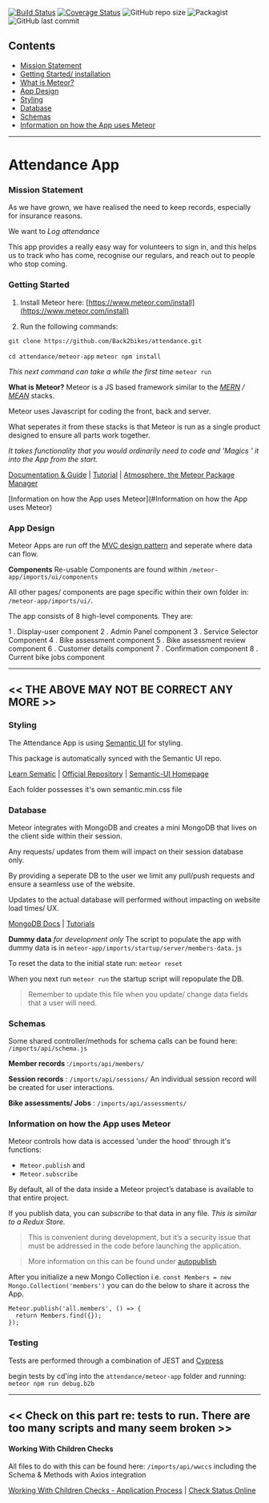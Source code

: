 
[![Build Status](https://travis-ci.org/Back2bikes/attendance.svg?branch=master)](https://travis-ci.org/Back2bikes/attendance) [![Coverage Status](https://coveralls.io/repos/github/Back2bikes/attendance/badge.svg?branch=master)](https://coveralls.io/github/Back2bikes/attendance?branch=master) ![GitHub repo size](https://img.shields.io/github/repo-size/Back2bikes/attendance) ![Packagist](https://img.shields.io/packagist/l/Back2bikes/attendance?style=flat-square) ![GitHub last commit](https://img.shields.io/github/last-commit/Back2bikes/attendance)


## Contents
- [Mission Statement](#Mission_Statement)
- [Getting Started/ installation](#Getting_Started)
- [What is Meteor?](#What_is_Meteor?)
- [App Design](#App_Design)
- [Styling](#Styling)
- [Database](#Database)
- [Schemas](#Schemas)
- [Information on how the App uses Meteor](#Information_on_how_the_App_uses_Meteor)
---

# Attendance App
### Mission Statement

As we have grown, we have realised the need to keep records, especially for insurance reasons.

We want to *Log attendance*

This app provides a really easy way for volunteers to sign in, and this helps us to track who has come, recognise our regulars, and reach out to people who stop coming.

### Getting Started

1. Install Meteor here: [https://www.meteor.com/install](https://www.meteor.com/install)

2. Run the following commands:

`git clone https://github.com/Back2bikes/attendance.git`

`cd attendance/meteor-app`
`meteor npm install`

*_This next command can take a while the first time_*
`meteor run`

**What is Meteor?**
Meteor is a JS based framework similar to the *_[MERN](https://www.freecodecamp.org/news/learn-the-mern-stack-tutorial/) / [MEAN](https://www.youtube.com/watch?v=fhRdqbEXp9Y)_* stacks.

Meteor uses Javascript for coding the front, back and server. 

What seperates it from these stacks is that Meteor is run as a single product designed to ensure all parts work together.


  *_It takes functionality that you would ordinarily need to code and 'Magics ' it into the App from the start._*
 
[Documentation & Guide](https://guide.meteor.com/)  |  [Tutorial](https://www.meteor.com/tutorials/blaze/creating-an-app)  |  [Atmosphere, the Meteor Package Manager](https://atmospherejs.com/)

[Information on how the App uses Meteor](#Information on how the App uses Meteor)
 
### App Design
 Meteor Apps are run off the [MVC design pattern](https://en.wikipedia.org/wiki/Model%E2%80%93view%E2%80%93controller) and seperate where data can flow.
 
 **Components**
 Re-usable Components are found within `/meteor-app/imports/ui/components`
 
 All other pages/ components are page specific within their own folder in: `/meteor-app/imports/ui/`.

The app consists of 8 high-level components. They are:

1 . Display-user component
2 . Admin Panel component
3 . Service Selector Component
4 . Bike assessment component
5 . Bike assessment review component
6 . Customer details component
7 . Confirmation component
8 . Current bike jobs component

---
 << THE ABOVE MAY NOT BE CORRECT ANY MORE >>
 ---
 
### Styling
 The Attendance App is using [Semantic UI](https://atmospherejs.com/semantic) for styling. 
 
 This package is automatically synced with the Semantic UI repo.
 
 [Learn Sematic](http://learnsemantic.com/)  |  [Official Repository](https://github.com/Semantic-Org/Semantic-UI)  |  [Semantic-UI Homepage](https://semantic-ui.com/)
 
 Each folder possesses it's own semantic.min.css file

### Database
Meteor integrates with MongoDB and creates a mini MongoDB that lives on the client side within their session.

Any requests/ updates from them will impact on their session database only.

By providing a seperate DB to the user we limit any pull/push requests and ensure a seamless use of the website.

Updates to the actual database will performed without impacting on website load times/ UX.

[MongoDB Docs](https://docs.mongodb.com/)  |  [Tutorials](https://docs.mongodb.com/manual/tutorial/)


**Dummy data** *_for development only_*
 The script to populate the app with dummy data is in `meteor-app/imports/startup/server/members-data.js`
 
To reset the data to the initial state run: `meteor reset`

When you next run `meteor run` the startup script will repopulate the DB.

> Remember to update this file when you update/ change data fields  that a user will need.


### Schemas

Some shared controller/methods for schema calls can be found here: `/imports/api/schema.js`

**Member records** :`/imports/api/members/` 

**Session records** : `/imports/api/sessions/`
An individual session record will be created for user interactions.

**Bike assessments/ Jobs** : `/imports/api/assessments/` 



### Information on how the App uses Meteor

Meteor controls how data is accessed 'under the hood' through it's functions:
- `Meteor.publish`
and 
- `Meteor.subscribe`

By default, all of the data inside a Meteor project’s database is available to that entire project. 

If you publish data, you can *_subscribe_* to that data in any file.
*_This is similar to a Redux Store._*

>This is convenient during development, but it’s a security issue that must be addressed in the code before launching the application.

>More information on this can be found under [autopublish](https://www.meteor.com/tutorials/blaze/publish-and-subscribe)

After you initialize a new Mongo Collection
i.e. `const Members = new Mongo.Collection('members')`
you can do the below to share it across the App.
```
Meteor.publish('all.members', () => {
  return Members.find({});
});
```

### Testing
Tests are performed through a combination of JEST and [Cypress](https://www.cypress.io/)

begin tests by cd'ing into the `attendance/meteor-app` folder and running:
`meteor npm run debug.b2b`

---
<< Check on this part re: tests to run. There are too many scripts and many seem broken >>
---

#### Working With Children Checks
All files to do with this can be found here:  `/imports/api/wwccs`
including the Schema & Methods with Axios integration

[Working With Children Checks - Application Process](https://www.workingwithchildren.vic.gov.au/individuals/applicants/how-to-apply)  |  [Check Status Online](https://online.justice.vic.gov.au/wwccu/checkstatus.doj#_ga=2.142958133.1872289877.1582606042-353645631.1582606042)

